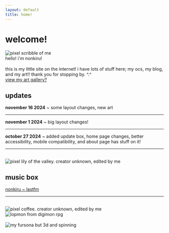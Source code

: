 ```yaml
---
layout: default
title: home!
---
```

<div class="hometop">
    <h1>welcome!</h1>
    <div class="flex">
        <div>
            <img src="../assets/images/me.gif" alt="pixel scribble of me">
        </div>
        <div>
            hello! i'm nonkiru!
            <br><br>this is my little site on the internet! i have lots of stuff here; my ocs, my blog, and my art!! thank you for stopping by. ^.^
            <a href="/art.html">
                <div class="artbox">
                    <span>view my art gallery?</span>
                </div>
            </a>
        </div>
    </div>
</div>

<div class="homebottom">
    <div class="flex">
        <div class="homebox">
            <div class="updates">
                <h2>updates</h2>
                <img src="../assets/images/update.gif" alt=""><b>november 16 2024</b> ~ some layout changes, new art
                <hr>
                <b>november 1 2024</b> ~ big layout changes!
                <hr>
                <b>october 27 2024</b> ~ added update box, home page changes, better accessibility, mobile compatibility, and about page has stuff on it!
                <hr>
                <br>
                <img src="../assets/images/valley.gif" alt="pixel lily of the valley. creator unknown, edited by me">
            </div>
        </div>
        <div class="homebox">
            <div class="updates">
                <h2>music box</h2>
                <script src="https://recentfm.rknight.me/now.js?u=nonkiru&e=✧"></script>
                <a href="https://www.last.fm/user/nonkiru">nonkiru ~ lastfm</a>
                <hr>
                <br>
                <img src="../assets/images/coffee.gif" alt="pixel coffee. creator unknown, edited by me">
            </div>
        </div>
    </div>
    <img class="lopmon" src="../assets/images/lopmon_rpg.gif" alt="lopmon from digimon rpg" id="draggable2">
    <br><br><img src="../assets/images/transrights.png" alt="">
</div>

<div class="non" id="draggable"><img src="../assets/images/me_3d.gif" alt="my fursona but 3d and spinning"></div>
